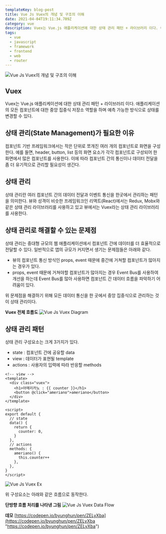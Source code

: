 ```yaml
---
templateKey: blog-post
title: Vue Js Vuex의 개념 및 구조의 이해
date: 2021-04-04T19:11:34.709Z
category: vue
description: Vuex는 Vue.js 애플리케이션에 대한 상태 관리 패턴 + 라이브러리 이다. 애플리케이션의 모든 컴포넌트에 대한 중앙 집중식 저장소 역할을 하며 예측 가능한 방식으로 상태를 변경할 수 있다.
tags:
  - vue
  - javascript
  - framework
  - frontend
  - web
  - router
---
```


![Vue Js Vuex의 개념 및 구조의 이해](/assets/vue-logo.png "Vue Js Vuex의 개념 및 구조의 이해")

## Vuex

Vuex는 Vue.js 애플리케이션에 대한 상태 관리 패턴 + 라이브러리 이다. 애플리케이션의 모든 컴포넌트에 대한 중앙 집중식 저장소 역할을 하며 예측 가능한 방식으로 상태를 변경할 수 있다.

## 상태 관리(State Management)가 필요한 이유

컴포넌트 기반 프레임워크에서는 작은 단위로 쪼개진 여러 개의 컴포넌트로 화면을 구성한다. 예를 들면, header, button, list 등의 화면 요소가 각각 컴포넌트로 구성되어 한 화면에서 많은 컴포넌트를 사용한다. 이에 따라 컴포넌트 간의 통신이나 데이터 전달을 좀 더 유기적으로 관리할 필요성이 생긴다.

## 상태 관리

상태 관리란 여러 컴포넌트 간의 데이터 전달과 이벤트 통신을 한곳에서 관리하는 패턴을 의미한다. 뷰와 성격이 비슷한 프레임워크인 리액트(React)에서는 Redux, Mobx와 같은 상태 관리 라이브러리를 사용하고 있고 뷰에서는 Vuex라는 상태 관리 라이브러리를 사용한다.

## 상태 관리로 해결할 수 있는 문제점

상태 관리는 중대형 규모의 웹 애플리케이션에서 컴포넌트 간에 데이터를 더 효율적으로 전달할 수 있다. 일반적으로 앱의 규모가 커지면서 생기는 문제점들은 아래와 같다.

- 뷰의 컴포넌트 통신 방식인 props, event 때문에 중간에 거쳐할 컴포넌트가 많아지는 경우가 있다.
- props, event 때문에 거쳐야할 컴포넌트가 많아지는 경우 Event Bus를 사용하여 개선을 하는데 Event Bus를 많아 사용하면 컴포넌트 간 데이터 흐름을 파악하기 어려움이 있다.

위 문제점을 해결하기 위해 모든 데이터 통신을 한 곳에서 중앙 집중식으로 관리하는 것이 상태 관리이다.

**Vuex 전체 흐름도**
![Vue Js Vuex Diagram](/assets/vuex-diagram.png "Vue Js Vuex Diagram")

## 상태 관리 패턴

상태 관리 구성요소는 크게 3가지가 있다.

- state : 컴포넌트 간에 공유할 data
- view : 데이터가 표현될 template
- actions : 사용자의 입력에 따라 반응할 methods

```vue
<!-- view -->
<template>
  <div class="vuex">
    <h1>아메리카노 : {{ counter }}</h1>
    <button @click="ameriano">ameriano</button>
  </div>
</template>

<script>
export default {
  // state
  data() {
    return {
      counter: 0,
    }
  },
  // actions
  methods: {
    ameriano() {
      this.counter++
    },
  },
}
</script>
```

![Vue Js Vuex Ex](/assets/vuex-ameriano-ex.png "Vue Js Vuex Ex")

위 구성요소는 아래와 같은 흐름으로 동작한다.

**단방향 흐름 처리를 나타낸 그림**
![Vue Js Vuex Data Flow](/assets/vuex-state-one-way-data-flow.png "Vue Js Vuex Data Flow")

**데모**
[https://codepen.io/byunghun/pen/ZELyXba](https://codepen.io/byunghun/pen/ZELyXba "https://codepen.io/byunghun/pen/ZELyXba")

